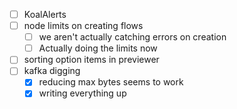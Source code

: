 * [ ] KoalAlerts
* [ ] node limits on creating flows
  * [ ] we aren't actually catching errors on creation
  * [ ] Actually doing the limits now
* [ ] sorting option items in previewer
* [ ] kafka digging
  * [x] reducing max bytes seems to work
  * [x] writing everything up
